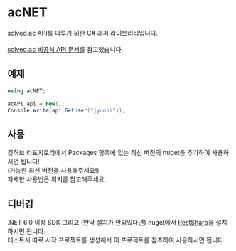 # acNET

solved.ac API를 다루기 위한 C# 래퍼 라이브러리입니다.<br><br>
[solved.ac 비공식 API 문서](https://github.com/solvedac/unofficial-documentation)를 참고했습니다.<br>

## 예제
```cs
using acNET;

acAPI api = new();
Console.Write(api.GetUser("jyunni"));
```
## 사용
깃허브 리포지토리에서 Packages 항목에 있는 최신 버전의 nuget을 추가하여 사용하시면 됩니다!<br>
(가능한 최신 버전을 사용해주세요!)<br>
자세한 사용법은 위키를 참고해주세요.

## 디버깅
.NET 6.0 이상 SDK 그리고 (만약 설치가 안되있다면) nuget에서 [RestSharp](https://github.com/restsharp/RestSharp)을 설치하시면 됩니다.<br>
테스트시 따로 시작 프로젝트를 생성해서 이 프로젝트를 참조하여 사용하시면 됩니다.
